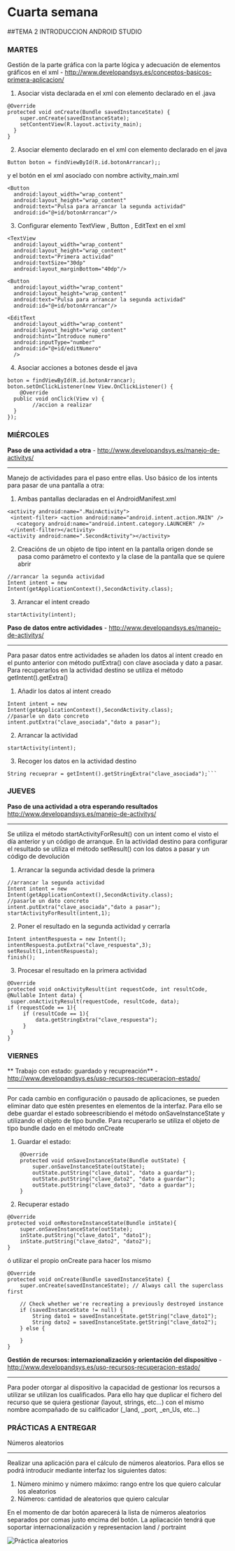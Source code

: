 # Cuarta semana

##TEMA 2 INTRODUCCION ANDROID STUDIO

### MARTES 
Gestión de la parte gráfica con la parte lógica y adecuación de elementos gráficos en el xml - http://www.developandsys.es/conceptos-basicos-primera-aplicacion/


1. Asociar vista declarada en el xml con elemento declarado en el .java
```
@Override  
protected void onCreate(Bundle savedInstanceState) {  
    super.onCreate(savedInstanceState);  
    setContentView(R.layout.activity_main);  
  }  
}
```
2. Asociar elemento declarado en el xml con elemento declarado en el java
```
Button boton = findViewById(R.id.botonArrancar);;
```
y el botón en el xml asociado con nombre activity_main.xml
```
<Button  
  android:layout_width="wrap_content"  
  android:layout_height="wrap_content"  
  android:text="Pulsa para arrancar la segunda actividad"  
  android:id="@+id/botonArrancar"/>
```
3. Configurar elemento TextView , Button , EditText en el xml

```
<TextView  
  android:layout_width="wrap_content"  
  android:layout_height="wrap_content"  
  android:text="Primera actividad"  
  android:textSize="30dp"  
  android:layout_marginBottom="40dp"/>
```
```
<Button  
  android:layout_width="wrap_content"  
  android:layout_height="wrap_content"  
  android:text="Pulsa para arrancar la segunda actividad"  
  android:id="@+id/botonArrancar"/>
```
```
<EditText  
  android:layout_width="wrap_content"  
  android:layout_height="wrap_content"  
  android:hint="Introduce numero" 
  android:inputType="number" 
  android:id="@+id/editNumero"  
  />
```
4. Asociar acciones a botones desde el java

```
boton = findViewById(R.id.botonArrancar);  
boton.setOnClickListener(new View.OnClickListener() {  
    @Override  
  public void onClick(View v) {  
        //accion a realizar
  }  
});
```
### MIÉRCOLES
**Paso de una actividad a otra** - http://www.developandsys.es/manejo-de-activitys/
****
Manejo de actividades para el paso entre ellas. Uso básico de los intents para pasar de una pantalla a otra:

1. Ambas pantallas declaradas en el AndroidManifest.xml
```
<activity android:name=".MainActivity">  
 <intent-filter> <action android:name="android.intent.action.MAIN" />  
   <category android:name="android.intent.category.LAUNCHER" />  
 </intent-filter></activity>  
<activity android:name=".SecondActivity"></activity>
```
2. Creacións de un objeto de tipo intent en la pantalla origen donde se pasa como parámetro el contexto y la clase de la pantalla que se quiere abrir
```
//arrancar la segunda actividad  
Intent intent = new Intent(getApplicationContext(),SecondActivity.class);  
```
3. Arrancar el intent creado
``` 
startActivity(intent);  
```
**Paso de datos entre actividades** - http://www.developandsys.es/manejo-de-activitys/
***
Para pasar datos entre actividades se añaden los datos al intent creado en el punto anterior con método putExtra() con clave asociada y dato a pasar. Para recuperarlos en la actividad destino se utiliza el método getIntent().getExtra()

1. Añadir los datos al intent creado
```
Intent intent = new Intent(getApplicationContext(),SecondActivity.class);  
//pasarle un dato concreto  
intent.putExtra("clave_asociada","dato a pasar");  
```
2. Arrancar la actividad
 ``` 
startActivity(intent);  
```
3. Recoger los datos en la actividad destino
 ``` 
String recueprar = getIntent().getStringExtra("clave_asociada");```
  ``` 
### JUEVES

**Paso de una actividad a otra esperando resultados** http://www.developandsys.es/manejo-de-activitys/
****
Se utiliza el método startActivityForResult() con un intent como el visto el día anterior y un código de arranque. En la actividad destino para configurar el resultado se utiliza el método setResult() con los datos a pasar y un código de devolución 

 1. Arrancar la segunda actividad desde la primera
 ``` 
//arrancar la segunda actividad  
Intent intent = new Intent(getApplicationContext(),SecondActivity.class);  
//pasarle un dato concreto  
intent.putExtra("clave_asociada","dato a pasar");  
startActivityForResult(intent,1);
```
 2. Poner el resultado en la segunda actividad y cerrarla
  ``` 
Intent intentRespuesta = new Intent();  
intentRespuesta.putExtra("clave_respuesta",3);  
setResult(1,intentRespuesta);  
finish();
```
 3. Procesar el resultado en la primera actividad
   ``` 
@Override  
protected void onActivityResult(int requestCode, int resultCode, @Nullable Intent data) {  
    super.onActivityResult(requestCode, resultCode, data);  
 if (requestCode == 1){  
        if (resultCode == 1){  
            data.getStringExtra("clave_respuesta");  
        }  
    }  
}
```
 
### VIERNES 

** Trabajo con estado: guardado y recupreación** - http://www.developandsys.es/uso-recursos-recuperacion-estado/
****
Por cada cambio en configuración o pausado de aplicaciones, se pueden eliminar dato que estén presentes en elementos de la interfaz. Para ello se debe guardar el estado sobreescribiendo el método onSaveInstanceState y utilizando el objeto de tipo bundle. Para recuperarlo se utiliza el objeto de tipo bundle dado en el método onCreate
1. Guardar el estado:
````
    @Override
    protected void onSaveInstanceState(Bundle outState) {
        super.onSaveInstanceState(outState);
        outState.putString("clave_dato1", "dato a guardar");
        outState.putString("clave_dato2", "dato a guardar");
        outState.putString("clave_dato3", "dato a guardar");
    }
````
2. Recuperar estado
```
@Override
protected void onRestoreInstanceState(Bundle inState){
    super.onSaveInstanceState(outState);
    inState.putString("clave_dato1", "dato1");
    inState.putString("clave_dato2", "dato2");
}
```
ó utilizar el propio onCreate para hacer los mismo
````
@Override
protected void onCreate(Bundle savedInstanceState) {
    super.onCreate(savedInstanceState); // Always call the superclass first

    // Check whether we're recreating a previously destroyed instance
    if (savedInstanceState != null) {
        String dato1 = savedInstanceState.getString("clave_dato1");
        String dato2 = savedInstanceState.getString("clave_dato2");
    } else {
      
    }
}
````

**Gestión de recursos: internazionalización y orientación del dispositivo** - http://www.developandsys.es/uso-recursos-recuperacion-estado/
****
Para poder otorgar al dispositivo la capacidad de gestionar los recursos a utilizar se utilizan los cualificados. Para ello hay que duplicar el fichero del recurso que se quiera gestionar (layout, strings, etc...) con el mismo nombre acompañado de su calificador (_land, _port, _en_Us, etc...)

### PRÁCTICAS A ENTREGAR

Números aleatorios
***
Realizar una aplicación para el cálculo de números aleatorios. Para ellos se podrá introducir mediante interfaz los siguientes datos:
1. Número minimo y número máximo: rango entre los que quiero calcular los aleatorios
2. Números: cantidad de aleatorios que quiero calcular

En el momento de dar botón aparecerá la lista de números aleatorios separados por comas justo encima del botón. La apliacación tendrá que soportar internacionalización y representacion land / portraint

![Práctica aleatorios](https://github.com/DevelopSys/clasepmdm/blob/master/practicas/aleatorios.png "Práctica aleatorios")
